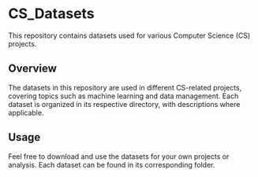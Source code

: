 # CS_Datasets

This repository contains datasets used for various Computer Science (CS) projects.

## Overview

The datasets in this repository are used in different CS-related projects, covering topics such as machine learning and data management. Each dataset is organized in its respective directory, with descriptions where applicable.



## Usage

Feel free to download and use the datasets for your own projects or analysis. Each dataset can be found in its corresponding folder.

